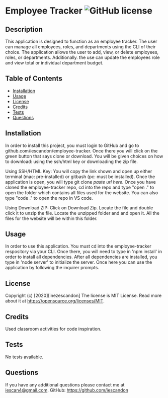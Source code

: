 # Employee Tracker ![GitHub license](https://img.shields.io/badge/license-MIT%20License-blue.svg)

## Description

This application is designed to function as an employee tracker. The user can manage all employees, roles, and departments using the CLI of their choice. The application allows the user to add, view, or delete employees, roles, or departments. Additionally. the use can update the employees role and view total or individual department budget.

## Table of Contents

-   [Installation](#installation)
-   [Usage](#usage)
-   [License](#license)
-   [Credits](#credits)
-   [Tests](#tests)
-   [Questions](#questions)

## Installation

In order to install this project, you must login to GitHub and go to github.com/iescandon/employee-tracker. Once there you will click on the green button that says clone or download. You will be given choices on how to download: using the ssh/html key or downloading the zip file.

Using SSH/HTML Key: You will copy the link shown and open up either terminal (mac: pre-installed) or gitbash (pc: must be installed). Once the application is open, you will type git clone _paste url here_. Once you have cloned the employee-tracker repo, cd into the repo and type "open ." to open the folder which contains all files used for the website. You can also type "code ." to open the repo in VS code.

Using Download ZIP: Click on Download Zip. Locate the file and double click it to unzip the file. Locate the unzipped folder and and open it. All the files for the website will be within this folder.

## Usage

In order to use this application. You must cd into the employee-tracker respository via your CLI. Once there, you will need to type in 'npm install' in order to install all dependencies. After all dependencies are installed, you type in 'node server' to initialize the server. Once here you can use the application by following the inquirer prompts.

## License

Copyright (c) [2020][inezescandon]
The license is MIT License.
Read more about it at https://opensource.org/licenses/MIT.

## Credits

Used classroom activities for code inspiration.

## Tests

No tests available.

## Questions

If you have any additional questions please contact me at iescan4@gmail.com.
GitHub: https://github.com/iescandon
